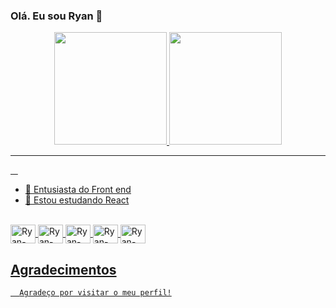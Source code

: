 ### Olá. Eu sou Ryan 👋

<div align="center">
   <a href="https://github.com/RyanLourenco17">
   <img height="180em" src="https://github-readme-stats.vercel.app/api?username=RyanLourenco17&show_icons=true&theme=tokyonight&include_all_commits=true&count_private=true"/>
   <img height="180em" src="https://github-readme-stats.vercel.app/api/top-langs/?username=RyanLourenco17&layout=compact&langs_count=6&theme=tokyonight"/>
</div>
<hr>
 
 &nbsp;
 &nbsp;

- 🔭 Entusiasta do Front end
- 🌱 Estou estudando React

<div style="display: inline_block"><br>
   <img align="center" alt="Ryan-HTML" height="30" width="40" src="https://cdn.jsdelivr.net/gh/devicons/devicon/icons/html5/html5-original.svg" /> 
  <img align="center" alt="Ryan-CSS" height="30" width="40" src="https://cdn.jsdelivr.net/gh/devicons/devicon/icons/css3/css3-original.svg" />
  <img align="center" alt="Ryan-JS" height="30" width="40" src="https://cdn.jsdelivr.net/gh/devicons/devicon/icons/javascript/javascript-original.svg" />
  <img align="center" alt="Ryan-BS" height="30" width="40" src="https://cdn.jsdelivr.net/gh/devicons/devicon/icons/bootstrap/bootstrap-original.svg" />
   <img align="center" alt="Ryan-ReactJs" height="30" width="40"src="https://cdn.jsdelivr.net/gh/devicons/devicon/icons/react/react-original.svg" />


   ## Agradecimentos
      Agradeço por visitar o meu perfil!
          
</div>


